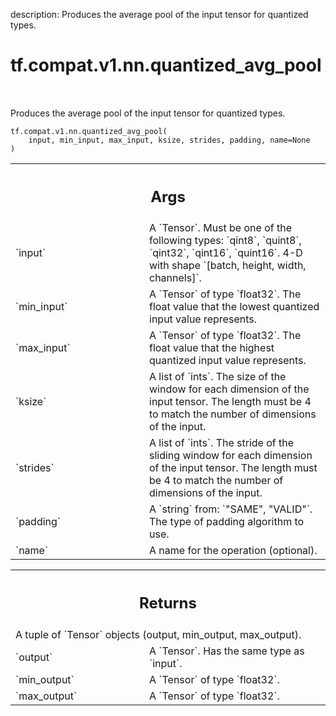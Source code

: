 description: Produces the average pool of the input tensor for quantized types.

<div itemscope itemtype="http://developers.google.com/ReferenceObject">
<meta itemprop="name" content="tf.compat.v1.nn.quantized_avg_pool" />
<meta itemprop="path" content="Stable" />
</div>

# tf.compat.v1.nn.quantized_avg_pool

<!-- Insert buttons and diff -->

<table class="tfo-notebook-buttons tfo-api nocontent" align="left">

</table>



Produces the average pool of the input tensor for quantized types.

<pre class="devsite-click-to-copy prettyprint lang-py tfo-signature-link">
<code>tf.compat.v1.nn.quantized_avg_pool(
    input, min_input, max_input, ksize, strides, padding, name=None
)
</code></pre>



<!-- Placeholder for "Used in" -->


<!-- Tabular view -->
 <table class="responsive fixed orange">
<colgroup><col width="214px"><col></colgroup>
<tr><th colspan="2"><h2 class="add-link">Args</h2></th></tr>

<tr>
<td>
`input`
</td>
<td>
A `Tensor`. Must be one of the following types: `qint8`, `quint8`, `qint32`, `qint16`, `quint16`.
4-D with shape `[batch, height, width, channels]`.
</td>
</tr><tr>
<td>
`min_input`
</td>
<td>
A `Tensor` of type `float32`.
The float value that the lowest quantized input value represents.
</td>
</tr><tr>
<td>
`max_input`
</td>
<td>
A `Tensor` of type `float32`.
The float value that the highest quantized input value represents.
</td>
</tr><tr>
<td>
`ksize`
</td>
<td>
A list of `ints`.
The size of the window for each dimension of the input tensor.
The length must be 4 to match the number of dimensions of the input.
</td>
</tr><tr>
<td>
`strides`
</td>
<td>
A list of `ints`.
The stride of the sliding window for each dimension of the input
tensor.  The length must be 4 to match the number of dimensions of the input.
</td>
</tr><tr>
<td>
`padding`
</td>
<td>
A `string` from: `"SAME", "VALID"`.
The type of padding algorithm to use.
</td>
</tr><tr>
<td>
`name`
</td>
<td>
A name for the operation (optional).
</td>
</tr>
</table>



<!-- Tabular view -->
 <table class="responsive fixed orange">
<colgroup><col width="214px"><col></colgroup>
<tr><th colspan="2"><h2 class="add-link">Returns</h2></th></tr>
<tr class="alt">
<td colspan="2">
A tuple of `Tensor` objects (output, min_output, max_output).
</td>
</tr>
<tr>
<td>
`output`
</td>
<td>
A `Tensor`. Has the same type as `input`.
</td>
</tr><tr>
<td>
`min_output`
</td>
<td>
A `Tensor` of type `float32`.
</td>
</tr><tr>
<td>
`max_output`
</td>
<td>
A `Tensor` of type `float32`.
</td>
</tr>
</table>

